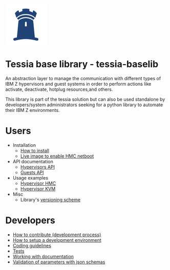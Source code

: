 <!--
Copyright 2016, 2017 IBM Corp.

Licensed under the Apache License, Version 2.0 (the "License");
you may not use this file except in compliance with the License.
You may obtain a copy of the License at

   http://www.apache.org/licenses/LICENSE-2.0

Unless required by applicable law or agreed to in writing, software
distributed under the License is distributed on an "AS IS" BASIS,
WITHOUT WARRANTIES OR CONDITIONS OF ANY KIND, either express or implied.
See the License for the specific language governing permissions and
limitations under the License.
-->
![Logo](img/logo_128.png)

# Tessia base library - tessia-baselib

An abstraction layer to manage the communication with different types of IBM Z hypervisors and guest systems in order to perform actions like activate, deactivate,
hotplug resources,and others.

This library is part of the tessia solution but can also be used standalone by developers/system administrators seeking for a python library to automate their IBM Z environments.

# Users

- Installation
    - [How to install](users/install.md)
    - [Live image to enable HMC netboot](users/live_image.md)
- API documentation
    - [Hypervisors API](users/api_hypervisors.md)
    - [Guests API](users/api_guests.md)
- Usage examples
    - [Hypervisor HMC](users/hypervisor_hmc.md)
    - [Hypervisor KVM](users/hypervisor_kvm.md)
- Misc
    - Library's [versioning scheme](users/versioning.md)

# Developers

- [How to contribute (development process)](developers/contributing.md)
- [How to setup a development environment](developers/dev_env.md)
- [Coding guidelines](developers/coding_guidelines.md)
- [Tests](developers/tests.md)
- [Working with documentation](developers/documentation.md)
- [Validation of parameters with json schemas](developers/params_validation.md)
